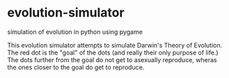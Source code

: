 # evolution-simulator
simulation of evolution in python using pygame

This evolution simulator attempts to simulate Darwin's Theory of Evolution. 
The red dot is the "goal" of the dots (and really their only purpose of life.)
The dots further from the goal do not get to asexually reproduce, wheras
the ones closer to the goal do get to reproduce. 

